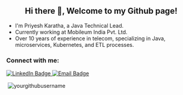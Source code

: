 <h2 align="center">Hi there 👋, Welcome to my Github page!</h2>
<ul>
  <li>I'm Priyesh Karatha, a Java Technical Lead.</li>
  <li>Currently working at Mobileum India Pvt. Ltd.</li>
  <li>Over 10 years of experience in telecom, specializing in Java, microservices, Kubernetes, and ETL processes.</li>
</ul>

<h3 align="left">Connect with me:</h3>
<div id="badges">
  <a href="https://www.linkedin.com/in/priyeshkaratha/">
    <img src="https://img.shields.io/badge/LinkedIn-blue?style=for-the-badge&logo=linkedin&logoColor=white" alt="LinkedIn Badge"/>
  </a>  
  <a href="mailto:priyeshkaratha@gmail.com">
    <img src="https://img.shields.io/badge/Email-red?style=for-the-badge&logo=gmail&logoColor=white" alt="Email Badge"/>
  </a>
</div>

<p>&nbsp;<img align="center" src="https://github-readme-stats.vercel.app/api?username=yourgithubusername&show_icons=true&locale=en" alt="yourgithubusername" /></p>
